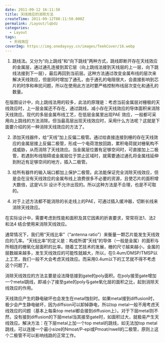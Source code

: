 ```yaml
---
date: 2011-09-12 16:11:50
title: 天线效应的消除方法
createTime: 2011-09-12T08:11:50.000Z
permalink: /Layout/lqbdz
categories:
  - Layout
tags:
  - 天线效应
coverImg: https://img.onedayxyy.cn/images/TeekCover/16.webp
---
```


1. 跳线法。又分为“向上跳线”和“向下跳线”两种方式，跳线即断开存在天线效应的金属层，通过通孔连接到其它层（向上跳线法接到天线层的上一层，向下跳线法接到下一层），最后再回到当前层。这种方法通过改变金属布线的层次来解决天线效应，但是同时增加了通孔，由于通孔的电阻很大，会直接影响到芯片的时序和串扰问题，所以在使用此方法时要严格控制布线层次变化和通孔的数量。

在版图设计中，向上跳线法用的较多，此法的原理是：考虑当前金属层对栅极的天线效应时，上一层金属还不存在，通过跳线，减小存在天线效应的导体面积来消除天线效应。现代的多层金属布线工艺，在低层金属里出现PAE 效应，一般都可采用向上跳线的方法消除。但当最高层出现天线效应时，采用什么方法呢？这就是下面要介绍的另一种消除天线效应的方法了。

2. 添加天线器件，给“天线”加上反偏二极管。通过给直接连接到栅的存在天线效应的金属层接上反偏二极管，形成一个电荷泄放回路，累积电荷就对栅氧构不成威胁，从而消除了天线效应。当金属层位置有足够空间时，可直接加上二极管，若遇到布线阻碍或金属层位于禁止区域时，就需要通过通孔将金属线延伸到附近有足够空间的地方，插入二极管。

3. 给所有器件的输入端口都加上保护二极管。此法能保证完全消除天线效应，但是会在没有天线效应的金属布线上浪费很多不必要的资源，且使芯片的面积增大数倍，这是VLSI 设计不允许出现的。所以这种方法是不合理，也是不可取的。

4. 对于上述方法都不能消除的长走线上的PAE，可通过插入缓冲器，切断长线来消除天线效应。

在实际设计中，需要考虑到性能和面积及其它因素的折衷要求，常常将法1、法2 和法4 结合使用来消除天线效应。

通常情况下，我们用“天线比率”（“antenna ratio”）来衡量一颗芯片能发生天线效应的几率。“天线比率”的定义是：构成所谓“天线”的导体（一般是金属）的面积与所相连的栅氧化层面积的比率。随着工艺技术的发展，栅的尺寸越来越小，金属的层数越来越多，发生天线效应的可能性就越大，所以，在0.4um/DMSP/TMSP以上工艺，我们一般不大会考虑天线效应。而采用0.4um以下的工艺就不得不考虑这个问题了。

消除天线效应的方法主要是设法降低接到gate的poly面积。在poly接至gate增加一个metal跳线，即减小了接至gate的poly与gate氧化层的面积之比，起到消除天线效应的作用。

天线效应产生的静电破坏也会发生在metal蚀刻时。如果metal接到diffusion时，极少会产生静电破坏，因为diffsion可以卸掉静电，所以top metal一般不用考虑天线效应的问题（基本上每条top metal都会接到diffusion上）。对于下层metal则不然，没有接到diffusion的下层metal当其接至gate时，如面积过大，就极易产生天线效应。解决方法：在下层metal上加一个top metal的跳线，如无法加top metal跳线，可以连接一个最小size的Nmoat/P-epi或Pmoat/nwell的二极管，原则上这个二极管不可以影响线路的正常工作。
